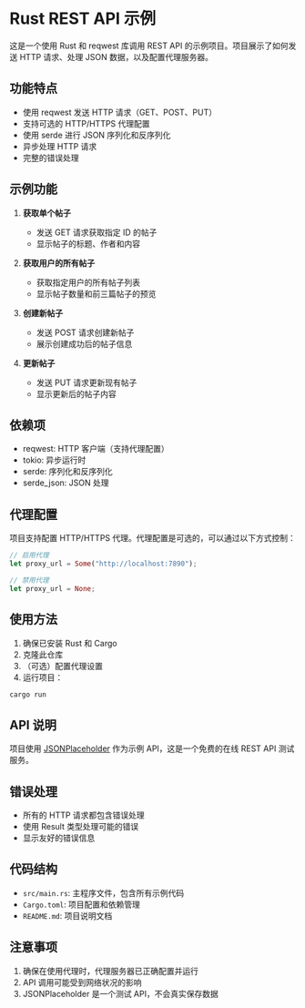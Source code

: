 # Rust REST API 示例

这是一个使用 Rust 和 reqwest 库调用 REST API 的示例项目。项目展示了如何发送 HTTP 请求、处理 JSON 数据，以及配置代理服务器。

## 功能特点

- 使用 reqwest 发送 HTTP 请求（GET、POST、PUT）
- 支持可选的 HTTP/HTTPS 代理配置
- 使用 serde 进行 JSON 序列化和反序列化
- 异步处理 HTTP 请求
- 完整的错误处理

## 示例功能

1. **获取单个帖子**
   - 发送 GET 请求获取指定 ID 的帖子
   - 显示帖子的标题、作者和内容

2. **获取用户的所有帖子**
   - 获取指定用户的所有帖子列表
   - 显示帖子数量和前三篇帖子的预览

3. **创建新帖子**
   - 发送 POST 请求创建新帖子
   - 展示创建成功后的帖子信息

4. **更新帖子**
   - 发送 PUT 请求更新现有帖子
   - 显示更新后的帖子内容

## 依赖项

- reqwest: HTTP 客户端（支持代理配置）
- tokio: 异步运行时
- serde: 序列化和反序列化
- serde_json: JSON 处理

## 代理配置

项目支持配置 HTTP/HTTPS 代理。代理配置是可选的，可以通过以下方式控制：

```rust
// 启用代理
let proxy_url = Some("http://localhost:7890");

// 禁用代理
let proxy_url = None;
```

## 使用方法

1. 确保已安装 Rust 和 Cargo
2. 克隆此仓库
3. （可选）配置代理设置
4. 运行项目：

```bash
cargo run
```

## API 说明

项目使用 [JSONPlaceholder](https://jsonplaceholder.typicode.com/) 作为示例 API，这是一个免费的在线 REST API 测试服务。

## 错误处理

- 所有的 HTTP 请求都包含错误处理
- 使用 Result 类型处理可能的错误
- 显示友好的错误信息

## 代码结构

- `src/main.rs`: 主程序文件，包含所有示例代码
- `Cargo.toml`: 项目配置和依赖管理
- `README.md`: 项目说明文档

## 注意事项

1. 确保在使用代理时，代理服务器已正确配置并运行
2. API 调用可能受到网络状况的影响
3. JSONPlaceholder 是一个测试 API，不会真实保存数据 
